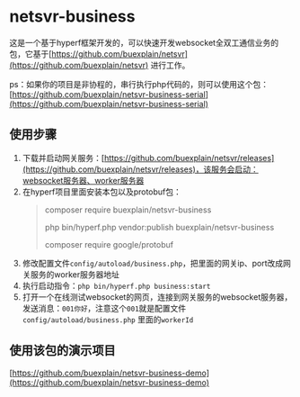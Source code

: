 # netsvr-business

这是一个基于hyperf框架开发的，可以快速开发websocket全双工通信业务的包，它基于[https://github.com/buexplain/netsvr](https://github.com/buexplain/netsvr)
进行工作。

ps：如果你的项目是非协程的，串行执行php代码的，则可以使用这个包：[https://github.com/buexplain/netsvr-business-serial](https://github.com/buexplain/netsvr-business-serial)

## 使用步骤

1. 下载并启动网关服务：[https://github.com/buexplain/netsvr/releases](https://github.com/buexplain/netsvr/releases)，该服务会启动：websocket服务器、worker服务器
2. 在hyperf项目里面安装本包以及protobuf包：
   > composer require buexplain/netsvr-business
   >
   > php bin/hyperf.php vendor:publish buexplain/netsvr-business
   >
   > composer require google/protobuf
3. 修改配置文件`config/autoload/business.php`，把里面的网关ip、port改成网关服务的worker服务器地址
4. 执行启动指令：`php bin/hyperf.php business:start`
5. 打开一个在线测试websocket的网页，连接到网关服务的websocket服务器，发送消息：`001你好`，注意这个`001`就是配置文件`config/autoload/business.php`
   里面的`workerId`

## 使用该包的演示项目

[https://github.com/buexplain/netsvr-business-demo](https://github.com/buexplain/netsvr-business-demo)
